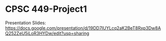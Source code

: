 # CPSC 449-Project1
 
Presentation Slides: https://docs.google.com/presentation/d/19DD7lUYLcq2aK2BeT8Rxp3Dw8AQ252ZeU5iLoR3HYDw/edit?usp=sharing